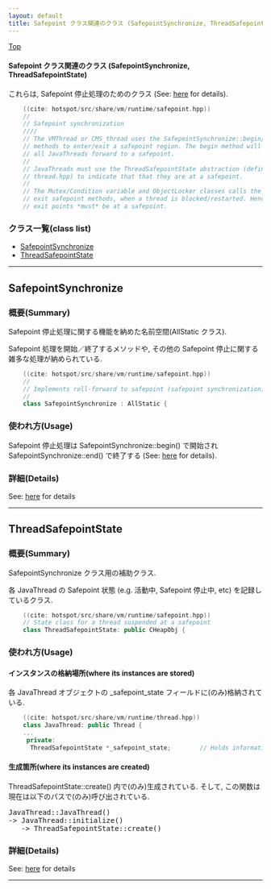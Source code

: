 ```yaml
---
layout: default
title: Safepoint クラス関連のクラス (SafepointSynchronize, ThreadSafepointState)
---
```

[Top](../index.html)

#### Safepoint クラス関連のクラス (SafepointSynchronize, ThreadSafepointState)

これらは, Safepoint 停止処理のためのクラス (See: [here](no7882dWU.html) for details).


```cpp
    ((cite: hotspot/src/share/vm/runtime/safepoint.hpp))
    //
    // Safepoint synchronization
    ////
    // The VMThread or CMS_thread uses the SafepointSynchronize::begin/end
    // methods to enter/exit a safepoint region. The begin method will roll
    // all JavaThreads forward to a safepoint.
    //
    // JavaThreads must use the ThreadSafepointState abstraction (defined in
    // thread.hpp) to indicate that that they are at a safepoint.
    //
    // The Mutex/Condition variable and ObjectLocker classes calls the enter/
    // exit safepoint methods, when a thread is blocked/restarted. Hence, all mutex exter/
    // exit points *must* be at a safepoint.
```


### クラス一覧(class list)

  * [SafepointSynchronize](#nopKQpxDmg)
  * [ThreadSafepointState](#noFycv8QiE)


---
## <a name="nopKQpxDmg" id="nopKQpxDmg">SafepointSynchronize</a>

### 概要(Summary)
Safepoint 停止処理に関する機能を納めた名前空間(AllStatic クラス).

Safepoint 処理を開始／終了するメソッドや, その他の Safepoint 停止に関する雑多な処理が納められている.


```cpp
    ((cite: hotspot/src/share/vm/runtime/safepoint.hpp))
    //
    // Implements roll-forward to safepoint (safepoint synchronization)
    //
    class SafepointSynchronize : AllStatic {
```

### 使われ方(Usage)
Safepoint 停止処理は SafepointSynchronize::begin() で開始され SafepointSynchronize::end() で終了する 
(See: [here](no7882dWU.html) for details).




### 詳細(Details)
See: [here](../doxygen/classSafepointSynchronize.html) for details

---
## <a name="noFycv8QiE" id="noFycv8QiE">ThreadSafepointState</a>

### 概要(Summary)
SafepointSynchronize クラス用の補助クラス.

各 JavaThread の Safepoint 状態 (e.g. 活動中, Safepoint 停止中, etc) を記録しているクラス.


```cpp
    ((cite: hotspot/src/share/vm/runtime/safepoint.hpp))
    // State class for a thread suspended at a safepoint
    class ThreadSafepointState: public CHeapObj {
```

### 使われ方(Usage)
#### インスタンスの格納場所(where its instances are stored)
各 JavaThread オブジェクトの _safepoint_state フィールドに(のみ)格納されている.


```cpp
    ((cite: hotspot/src/share/vm/runtime/thread.hpp))
    class JavaThread: public Thread {
    ...
     private:
      ThreadSafepointState *_safepoint_state;        // Holds information about a thread during a safepoint
```

#### 生成箇所(where its instances are created)
ThreadSafepointState::create() 内で(のみ)生成されている.
そして, この関数は現在は以下のパスで(のみ)呼び出されている.

<div class="flow-abst"><pre>
JavaThread::JavaThread()
-&gt; JavaThread::initialize()
   -&gt; ThreadSafepointState::create()
</pre></div>




### 詳細(Details)
See: [here](../doxygen/classThreadSafepointState.html) for details

---
